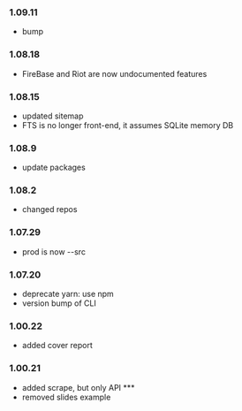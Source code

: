 ### 1.09.11
- bump

### 1.08.18
- FireBase and Riot are now undocumented features

### 1.08.15
- updated sitemap
- FTS is no longer front-end, it assumes SQLite memory DB

### 1.08.9
- update packages

### 1.08.2
- changed repos

### 1.07.29
- prod is now --src

### 1.07.20
- deprecate yarn: use npm
- version bump of CLI

### 1.00.22
- added cover report

### 1.00.21
- added scrape, but only API ***
- removed slides example